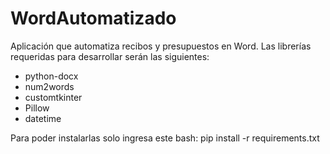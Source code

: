 # WordAutomatizado
Aplicación que automatiza recibos y presupuestos en Word.
Las librerías requeridas para desarrollar serán las siguientes:
 - python-docx
 - num2words
 - customtkinter
 - Pillow
 - datetime

Para poder instalarlas solo ingresa este bash:
pip install -r requirements.txt
